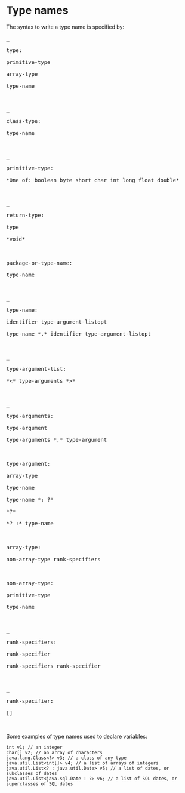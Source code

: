 # Type names #
The syntax to write a type name is specified by:
<pre>_<br>
type:<br>
primitive-type<br>
array-type<br>
type-name<br>
_</pre>
<pre>_<br>
class-type:<br>
type-name<br>
_</pre>
<pre>_<br>
primitive-type:<br>
*One of: boolean byte short char int long float double*<br>
_</pre>
<pre>_<br>
return-type:<br>
type<br>
*void*<br>
<br>
package-or-type-name:<br>
type-name<br>
_</pre>
<pre>_<br>
type-name:<br>
identifier type-argument-listopt<br>
type-name *.* identifier type-argument-listopt<br>
_</pre>
<pre>_<br>
type-argument-list:<br>
*<* type-arguments *>*<br>
_</pre>
<pre>_<br>
type-arguments:<br>
type-argument<br>
type-arguments *,* type-argument<br>
<br>
type-argument:<br>
array-type<br>
type-name<br>
type-name *: ?*<br>
*?*<br>
*? :* type-name<br>
<br>
array-type:<br>
non-array-type rank-specifiers<br>
<br>
non-array-type:<br>
primitive-type<br>
type-name<br>
_</pre>
<pre>_<br>
rank-specifiers:<br>
rank-specifier<br>
rank-specifiers rank-specifier<br>
_</pre>
<pre>_<br>
rank-specifier:<br>
[]<br>
_</pre>
Some examples of type names used to declare variables:
```
int v1; // an integer
char[] v2; // an array of characters
java.lang.Class<?> v3; // a class of any type
java.util.List<int[]> v4; // a list of arrays of integers
java.util.List<? : java.util.Date> v5; // a list of dates, or subclasses of dates
java.util.List<java.sql.Date : ?> v6; // a list of SQL dates, or superclasses of SQL dates
```